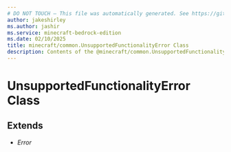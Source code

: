 ```yaml
---
# DO NOT TOUCH — This file was automatically generated. See https://github.com/mojang/minecraftapidocsgenerator to modify descriptions, examples, etc.
author: jakeshirley
ms.author: jashir
ms.service: minecraft-bedrock-edition
ms.date: 02/10/2025
title: minecraft/common.UnsupportedFunctionalityError Class
description: Contents of the @minecraft/common.UnsupportedFunctionalityError class.
---
```

# UnsupportedFunctionalityError Class

## Extends
- *Error*
